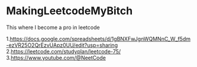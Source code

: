 # MakingLeetcodeMyBitch
This where I become a pro in leetcode

1.https://docs.google.com/spreadsheets/d/1gBNXFwJgnWQMNnC_W_f5dm-ezVR25O2QrEzvUApz0UU/edit?usp=sharing
2.https://leetcode.com/studyplan/leetcode-75/
3.https://www.youtube.com/@NeetCode
